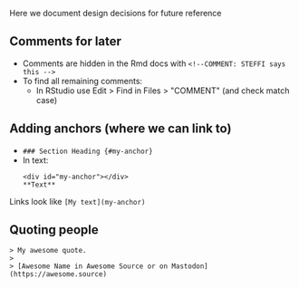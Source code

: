 Here we document design decisions for future reference

## Comments for later
- Comments are hidden in the Rmd docs with `<!--COMMENT: STEFFI says this -->`
- To find all remaining comments:
  - In RStudio use Edit > Find in Files > "COMMENT" (and check match case)


## Adding anchors (where we can link to)
- `### Section Heading {#my-anchor}`
- In text:
  ```
  <div id="my-anchor"></div>
  **Text**
  ```

Links look like `[My text](my-anchor)`

## Quoting people

```
> My awesome quote.
>
> [Awesome Name in Awesome Source or on Mastodon](https://awesome.source) 
```